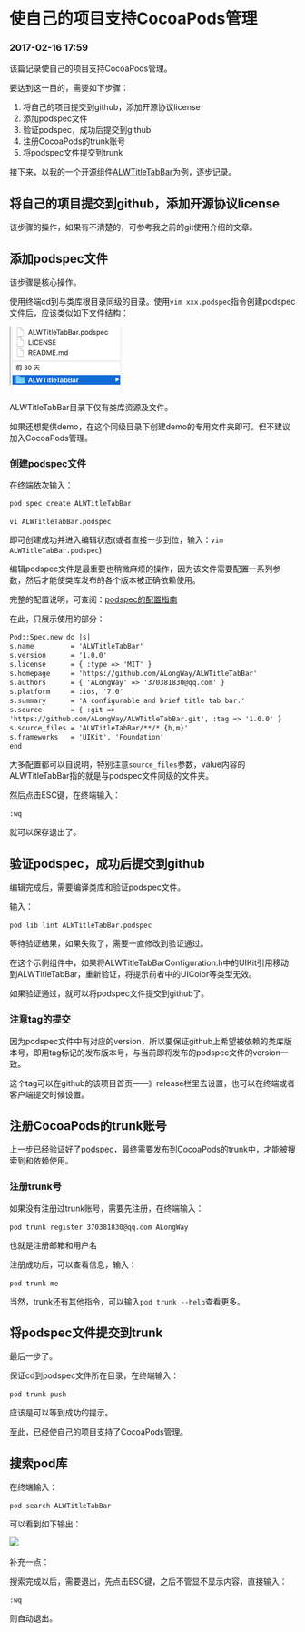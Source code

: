 # 使自己的项目支持CocoaPods管理

### 2017-02-16 17:59

该篇记录使自己的项目支持CocoaPods管理。

要达到这一目的，需要如下步骤：

1. 将自己的项目提交到github，添加开源协议license
2. 添加podspec文件
3. 验证podspec，成功后提交到github
4. 注册CocoaPods的trunk账号
5. 将podspec文件提交到trunk

接下来，以我的一个开源组件[ALWTitleTabBar](https://github.com/ALongWay/ALWTitleTabBar)为例，逐步记录。

## 将自己的项目提交到github，添加开源协议license

该步骤的操作，如果有不清楚的，可参考我之前的git使用介绍的文章。

## 添加podspec文件

该步骤是核心操作。

使用终端cd到与类库根目录同级的目录。使用```vim xxx.podspec```指令创建podspec文件后，应该类似如下文件结构：

![](Images/1.png)

ALWTitleTabBar目录下仅有类库资源及文件。

如果还想提供demo，在这个同级目录下创建demo的专用文件夹即可。但不建议加入CocoaPods管理。

 

### 创建podspec文件

在终端依次输入：

```
pod spec create ALWTitleTabBar

vi ALWTitleTabBar.podspec
```

即可创建成功并进入编辑状态(或者直接一步到位，输入：```vim ALWTitleTabBar.podspec```)

 

编辑podspec文件是最重要也稍微麻烦的操作，因为该文件需要配置一系列参数，然后才能使类库发布的各个版本被正确依赖使用。

完整的配置说明，可查阅：[podspec的配置指南](https://guides.cocoapods.org/syntax/podspec.html#specification)

在此，只展示使用的部分：

```
Pod::Spec.new do |s|
s.name         = 'ALWTitleTabBar'
s.version      = '1.0.0'
s.license      = { :type => 'MIT' }
s.homepage     = 'https://github.com/ALongWay/ALWTitleTabBar'
s.authors      = { 'ALongWay' => '370381830@qq.com' }
s.platform     = :ios, '7.0'
s.summary      = 'A configurable and brief title tab bar.'
s.source       = { :git => 'https://github.com/ALongWay/ALWTitleTabBar.git', :tag => '1.0.0' }
s.source_files = 'ALWTitleTabBar/**/*.{h,m}'
s.frameworks   = 'UIKit', 'Foundation'
end
```

大多配置都可以自说明，特别注意```source_files```参数，value内容的ALWTitleTabBar指的就是与podspec文件同级的文件夹。

然后点击ESC键，在终端输入：

```:wq```

就可以保存退出了。

## 验证podspec，成功后提交到github

编辑完成后，需要编译类库和验证podspec文件。

输入：

```pod lib lint ALWTitleTabBar.podspec```

等待验证结果，如果失败了，需要一直修改到验证通过。

在这个示例组件中，如果将ALWTitleTabBarConfiguration.h中的UIKit引用移动到ALWTitleTabBar，重新验证，将提示前者中的UIColor等类型无效。

如果验证通过，就可以将podspec文件提交到github了。

### 注意tag的提交

因为podspec文件中有对应的version，所以要保证github上希望被依赖的类库版本号，即用tag标记的发布版本号，与当前即将发布的podspec文件的version一致。

这个tag可以在github的该项目首页——》release栏里去设置，也可以在终端或者客户端提交时候设置。

## 注册CocoaPods的trunk账号

上一步已经验证好了podspec，最终需要发布到CocoaPods的trunk中，才能被搜索到和依赖使用。

### 注册trunk号

如果没有注册过trunk账号，需要先注册，在终端输入：

```pod trunk register 370381830@qq.com ALongWay```

也就是注册邮箱和用户名

注册成功后，可以查看信息，输入：

```pod trunk me```

当然，trunk还有其他指令，可以输入```pod trunk --help```查看更多。

## 将podspec文件提交到trunk

最后一步了。

保证cd到podspec文件所在目录，在终端输入：

```pod trunk push```

应该是可以等到成功的提示。

至此，已经使自己的项目支持了CocoaPods管理。

## 搜索pod库

在终端输入：

```pod search ALWTitleTabBar```

可以看到如下输出：

![](Images/2.png)

补充一点：

搜索完成以后，需要退出，先点击ESC键，之后不管显不显示内容，直接输入：

```:wq```

则自动退出。